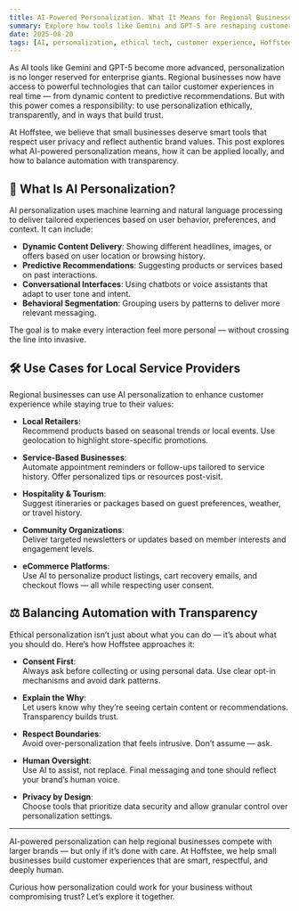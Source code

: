 ```yaml
---
title: AI-Powered Personalization. What It Means for Regional Businesses
summary: Explore how tools like Gemini and GPT-5 are reshaping customer experiences — and how small businesses can ethically adopt personalization without compromising privacy.
date: 2025-08-20
tags: [AI, personalization, ethical tech, customer experience, Hoffstee]
---
```


As AI tools like Gemini and GPT-5 become more advanced, personalization is no longer reserved for enterprise giants. Regional businesses now have access to powerful technologies that can tailor customer experiences in real time — from dynamic content to predictive recommendations. But with this power comes a responsibility: to use personalization ethically, transparently, and in ways that build trust.

At Hoffstee, we believe that small businesses deserve smart tools that respect user privacy and reflect authentic brand values. This post explores what AI-powered personalization means, how it can be applied locally, and how to balance automation with transparency.

## 🧠 What Is AI Personalization?

AI personalization uses machine learning and natural language processing to deliver tailored experiences based on user behavior, preferences, and context. It can include:

- **Dynamic Content Delivery**: Showing different headlines, images, or offers based on user location or browsing history.
- **Predictive Recommendations**: Suggesting products or services based on past interactions.
- **Conversational Interfaces**: Using chatbots or voice assistants that adapt to user tone and intent.
- **Behavioral Segmentation**: Grouping users by patterns to deliver more relevant messaging.

The goal is to make every interaction feel more personal — without crossing the line into invasive.

## 🛠️ Use Cases for Local Service Providers

Regional businesses can use AI personalization to enhance customer experience while staying true to their values:

- **Local Retailers**:  
  Recommend products based on seasonal trends or local events. Use geolocation to highlight store-specific promotions.

- **Service-Based Businesses**:  
  Automate appointment reminders or follow-ups tailored to service history. Offer personalized tips or resources post-visit.

- **Hospitality & Tourism**:  
  Suggest itineraries or packages based on guest preferences, weather, or travel history.

- **Community Organizations**:  
  Deliver targeted newsletters or updates based on member interests and engagement levels.

- **eCommerce Platforms**:  
  Use AI to personalize product listings, cart recovery emails, and checkout flows — all while respecting user consent.

## ⚖️ Balancing Automation with Transparency

Ethical personalization isn’t just about what you can do — it’s about what you should do. Here’s how Hoffstee approaches it:

- **Consent First**:  
  Always ask before collecting or using personal data. Use clear opt-in mechanisms and avoid dark patterns.

- **Explain the Why**:  
  Let users know why they’re seeing certain content or recommendations. Transparency builds trust.

- **Respect Boundaries**:  
  Avoid over-personalization that feels intrusive. Don’t assume — ask.

- **Human Oversight**:  
  Use AI to assist, not replace. Final messaging and tone should reflect your brand’s human voice.

- **Privacy by Design**:  
  Choose tools that prioritize data security and allow granular control over personalization settings.

---

AI-powered personalization can help regional businesses compete with larger brands — but only if it’s done with care. At Hoffstee, we help small businesses build customer experiences that are smart, respectful, and deeply human.

Curious how personalization could work for your business without compromising trust? Let’s explore it together.